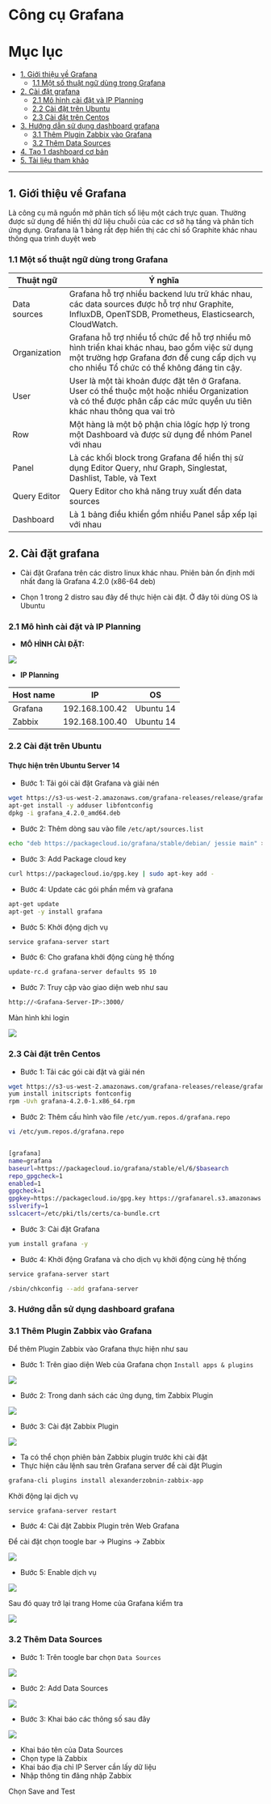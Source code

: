 # Công cụ Grafana

# Mục lục

- [1. Giới thiệu về Grafana](#1)
	- [1.1 Một số thuật ngữ dùng trong Grafana](#11)
- [2. Cài đặt grafana](#2)
	- [2.1 Mô hình cài đặt và IP Planning](#21)
	- [2.2 Cài đặt trên Ubuntu](#22)
	- [2.3 Cài đặt trên Centos](#23)
- [3. Hướng dẫn sử dụng dashboard grafana](#3)
	- [3.1 Thêm Plugin Zabbix vào Grafana](#31)
	- [3.2 Thêm Data Sources](#32)
- [4. Tạo 1 dashboard cơ bản](#4)
- [5. Tài liệu tham khảo](#5)

------------------------------------------------------


<a name="1"></a>
## 1. Giới thiệu về Grafana
Là công cụ mã nguồn mở phân tích số liệu một cách trực quan. Thường được sử dụng để hiển thị dữ liệu chuỗi của các cơ sở hạ tầng và phân tích ứng dụng. Grafana là 1 bảng rất đẹp hiển thị các chỉ số Graphite khác nhau thông qua trình duyệt web 



<a name="11"></a>
### 1.1 Một số thuật ngữ dùng trong Grafana

| Thuật ngữ | Ý nghĩa |
|-----------|---------|
| Data sources | Grafana hỗ trợ nhiều backend lưu trữ khác nhau, các data sources được hỗ trợ như  Graphite, InfluxDB, OpenTSDB, Prometheus, Elasticsearch, CloudWatch.|
| Organization | Grafana hỗ trợ nhiều tổ chức để hỗ trợ nhiều mô hình triển khai khác nhau, bao gồm việc sử dụng một trường hợp Grafana đơn để cung cấp dịch vụ cho nhiều Tổ chức có thể không đáng tin cậy.|
| User | User là một tài khoản được đặt tên ở Grafana. User có thể thuộc một hoặc nhiều Organization và có thể được phân cấp các mức quyền ưu tiên khác nhau thông qua vai trò |
| Row | Một hàng là một bộ phận chia lôgíc hợp lý trong một Dashboard và được sử dụng để nhóm Panel với nhau |
| Panel | Là các khối block trong Grafana để hiển thị sử dụng Editor Query, như Graph, Singlestat, Dashlist, Table, và Text |
| Query Editor | Query Editor cho khả năng truy xuất đến data sources |
| Dashboard | Là 1 bảng điều khiển gồm nhiều Panel sắp xếp lại với nhau |

<a name="2"></a>
## 2. Cài đặt grafana

- Cài đặt Grafana trên các distro linux khác nhau. Phiên bản ổn định mới nhất đang là Grafana 4.2.0 (x86-64 deb)

- Chọn 1 trong 2 distro sau đây để thực hiện cài đặt. Ở đây tôi dùng OS là Ubuntu


<a name="21"></a>

### 2.1 Mô hình cài đặt và IP Planning

- <b>MÔ HÌNH CÀI ĐẶT:</b>

<img src="http://i.imgur.com/IHCEoCl.png">


- <b>IP Planning</b>

| Host name | IP | OS |
|-----------|----|----|
| Grafana | 192.168.100.42 | Ubuntu 14 |
| Zabbix | 192.168.100.40 | Ubuntu 14 |



<a name="22"></a>
### 2.2 Cài đặt trên Ubuntu

#### Thực hiện trên Ubuntu Server 14

- Bước 1: Tải gói cài đặt Grafana và giải nén

```sh
wget https://s3-us-west-2.amazonaws.com/grafana-releases/release/grafana_4.2.0_amd64.deb
apt-get install -y adduser libfontconfig
dpkg -i grafana_4.2.0_amd64.deb
```

- Bước 2: Thêm dòng sau vào file `/etc/apt/sources.list`

```sh
echo "deb https://packagecloud.io/grafana/stable/debian/ jessie main" >> /etc/apt/sources.list
```

- Bước 3: Add Package cloud key

```sh
curl https://packagecloud.io/gpg.key | sudo apt-key add -
```

- Bước 4: Update các gói phần mềm và grafana

```sh
apt-get update
apt-get -y install grafana
```

- Bước 5: Khởi động dịch vụ

```sh
service grafana-server start
```

- Bước 6: Cho grafana khởi động cùng hệ thống

```sh
update-rc.d grafana-server defaults 95 10
```

- Bước 7: Truy cập vào giao diện web như sau

```sh
http://<Grafana-Server-IP>:3000/
```

Màn hình khi login

<img src="http://i.imgur.com/Y0uDbzt.png">

<a name="23"></a>
### 2.3 Cài đặt trên Centos

- Bước 1: Tải các gói cài đặt và giải nén

```sh
wget https://s3-us-west-2.amazonaws.com/grafana-releases/release/grafana-4.2.0-1.x86_64.rpm
yum install initscripts fontconfig
rpm -Uvh grafana-4.2.0-1.x86_64.rpm
```

- Bước 2: Thêm cấu hình vào file `/etc/yum.repos.d/grafana.repo`

```sh
vi /etc/yum.repos.d/grafana.repo


[grafana]
name=grafana
baseurl=https://packagecloud.io/grafana/stable/el/6/$basearch
repo_gpgcheck=1
enabled=1
gpgcheck=1
gpgkey=https://packagecloud.io/gpg.key https://grafanarel.s3.amazonaws.com/RPM-GPG-KEY-grafana
sslverify=1
sslcacert=/etc/pki/tls/certs/ca-bundle.crt
```

- Bước 3: Cài đặt Grafana

```sh
yum install grafana -y
```

- Bước 4: Khởi động Grafana và cho dịch vụ khởi động cùng hệ thống

```sh
service grafana-server start

/sbin/chkconfig --add grafana-server
```

<a name="3"></a>
### 3. Hướng dẫn sử dụng dashboard grafana

<a name="31"></a>
### 3.1 Thêm Plugin Zabbix vào Grafana

Để thêm Plugin Zabbix vào Grafana thực hiện như sau

- Bước 1: Trên giao diện Web của Grafana chọn `Install apps & plugins`

<img src="http://i.imgur.com/vAuNIYh.png">

- Bước 2: Trong danh sách các ứng dụng, tìm Zabbix Plugin

<img src="http://i.imgur.com/yml0UAm.png">

- Bước 3: Cài đặt Zabbix Plugin

<img src="http://i.imgur.com/y0NuDhp.png">

<ul>
<li>Ta có thể chọn phiên bản Zabbix plugin trước khi cài đặt</li>
<li>Thực hiện câu lệnh sau trên Grafana server để cài đặt Plugin</li>
</ul>

```sh
grafana-cli plugins install alexanderzobnin-zabbix-app
```

Khởi động lại dịch vụ

```sh
service grafana-server restart
```

- Bước 4: Cài đặt Zabbix Plugin trên Web Grafana

Để cài đặt chọn toogle bar -> Plugins -> Zabbix

<img src="http://i.imgur.com/XupHSAF.png">

- Bước 5: Enable dịch vụ

<img src="http://i.imgur.com/i29p0Iy.png">

Sau đó quay trở lại trang Home của Grafana kiểm tra

<img src="http://i.imgur.com/UEnVFUo.png">


<a name="32"></a>
### 3.2 Thêm Data Sources

- Bước 1: Trên toogle bar chọn `Data Sources`

<img src="http://i.imgur.com/JDZHkkn.png">

- Bước 2:  Add Data Sources

<img src="http://i.imgur.com/Ln4Y3Rj.png">

- Bước 3: Khai báo các thông số sau đây

<img src="http://i.imgur.com/LygYmxN.png">

<ul>
<li>Khai báo tên của Data Sources</li>
<li>Chọn type là Zabbix</li>
<li>Khai báo địa chỉ IP Server cần lấy dữ liệu</li>
<li>Nhập thông tin đăng nhập Zabbix</li>
</ul>

Chọn Save and Test









